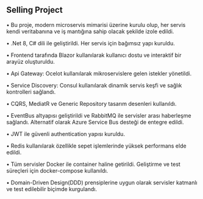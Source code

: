 Selling Project
------------------------------

• Bu proje, modern microservis mimarisi üzerine kurulu olup, her servis kendi veritabanına ve iş mantığına sahip olacak şekilde izole edildi. 

• .Net 8, C# dili ile geliştirildi. Her servis için bağımsız yapı kuruldu. 

• Frontend tarafında Blazor kullanılarak kullanıcı dostu ve interaktif bir arayüz oluşturuldu. 

• Api Gateway: Ocelot kullanılarak mikroservislere gelen istekler yönetildi.

• Service Discovery: Consul kullanılarak dinamik servis keşfi ve sağlık kontrolleri sağlandı.

• CQRS, MediatR ve Generic Repository tasarım desenleri kullanıldı.

• EventBus altyapısı geliştirildi ve RabbitMQ ile servisler arası haberleşme sağlandı. Alternatif olarak Azure Service Bus desteği de entegre edildi.

• JWT ile güvenli authentication yapısı kuruldu. 

• Redis kullanılarak özellikle sepet işlemlerinde yüksek performans elde edildi.

• Tüm servisler Docker ile container haline getirildi. Geliştirme ve test süreçleri için docker-compose kullanıldı. 

• Domain-Driven Design(DDD) prensiplerine uygun olarak servisler katmanlı ve test edilebilir biçimde kurgulandı. 
